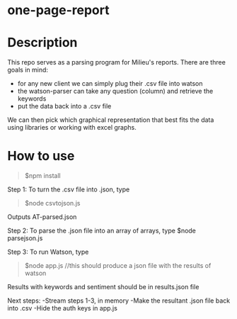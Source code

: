 # one-page-report

Description
===========

This repo serves as a parsing program for Milieu's reports. There are three goals in mind:

- for any new client we can simply plug their .csv file into watson
- the watson-parser can take any question (column) and retrieve the keywords
- put the data back into a .csv file

We can then pick which graphical representation that best fits the data using libraries or working with excel graphs.

How to use
=======
>$npm install

Step 1: To turn the .csv file into .json, type
>$node csvtojson.js

Outputs AT-parsed.json

Step 2: To parse the .json file into an array of arrays, type
$node parsejson.js

Step 3: To run Watson, type
>$node app.js //this should produce a json file with the results of watson

Results with keywords and sentiment should be in results.json file

Next steps:
-Stream steps 1-3, in memory
-Make the resultant .json file back into .csv
-Hide the auth keys in app.js
